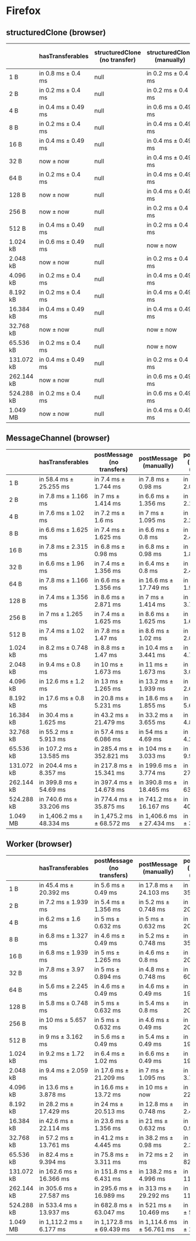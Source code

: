 # Firefox

## structuredClone (browser)

|            | hasTransferables    | structuredClone (no transfer) | structuredClone (manually) | structuredClone (manually) (transfer) | structuredClone (getTransferables) | structuredClone (getTransferables) (transfer) | structuredClone (getTransferable*) | structuredClone (getTransferable*) (transfer) |
| ---------- | ------------------- | ----------------------------- | -------------------------- | ------------------------------------- | ---------------------------------- | --------------------------------------------- | ---------------------------------- | --------------------------------------------- |
| 1 B        | in 0.8 ms ± 0.4 ms  | null                          | in 0.2 ms ± 0.4 ms         | in 5.2 ms ± 1.327 ms                  | in 1 second ± 0.632 ms             | in 5.2 ms ± 0.748 ms                          | in 0.8 ms ± 0.4 ms                 | in 5.2 ms ± 0.748 ms                          |
| 2 B        | in 0.2 ms ± 0.4 ms  | null                          | in 0.2 ms ± 0.4 ms         | in 5.4 ms ± 0.8 ms                    | in 0.4 ms ± 0.49 ms                | in 5 ms ± 1.095 ms                            | in 0.8 ms ± 0.4 ms                 | in 5 ms ± 0.894 ms                            |
| 4 B        | in 0.4 ms ± 0.49 ms | null                          | in 0.6 ms ± 0.49 ms        | in 4.4 ms ± 1.02 ms                   | in 0.6 ms ± 0.8 ms                 | in 4.6 ms ± 0.49 ms                           | in 1 second ± 0.632 ms             | in 4.8 ms ± 0.748 ms                          |
| 8 B        | in 0.2 ms ± 0.4 ms  | null                          | in 0.4 ms ± 0.49 ms        | in 4.8 ms ± 0.748 ms                  | in 0.6 ms ± 0.49 ms                | in 7.6 ms ± 4.224 ms                          | in 0.8 ms ± 0.748 ms               | in 4.8 ms ± 0.748 ms                          |
| 16 B       | in 0.4 ms ± 0.49 ms | null                          | in 0.4 ms ± 0.49 ms        | in 4.8 ms ± 0.4 ms                    | in 1 second ± now                  | in 5.4 ms ± 0.49 ms                           | in 0.8 ms ± 0.4 ms                 | in 5 ms ± 0.632 ms                            |
| 32 B       | now ± now           | null                          | in 0.4 ms ± 0.49 ms        | in 4.4 ms ± 0.49 ms                   | in 1.2 ms ± 0.4 ms                 | in 5.4 ms ± 0.8 ms                            | in 1.2 ms ± 0.4 ms                 | in 5.6 ms ± 1.2 ms                            |
| 64 B       | in 0.2 ms ± 0.4 ms  | null                          | in 0.4 ms ± 0.49 ms        | in 4.6 ms ± 1.02 ms                   | in 1.8 ms ± 0.4 ms                 | in 5.8 ms ± 0.748 ms                          | in 1.8 ms ± 0.4 ms                 | in 5.4 ms ± 1.02 ms                           |
| 128 B      | now ± now           | null                          | in 0.4 ms ± 0.49 ms        | in 4.4 ms ± 0.8 ms                    | in 2.2 ms ± 0.748 ms               | in 5.8 ms ± 0.4 ms                            | in 2.6 ms ± 0.49 ms                | in 6 ms ± 0.632 ms                            |
| 256 B      | now ± now           | null                          | in 0.2 ms ± 0.4 ms         | in 5 ms ± now                         | in 3.4 ms ± 0.49 ms                | in 7.4 ms ± 0.49 ms                           | in 3.2 ms ± 0.4 ms                 | in 9 ms ± 1.414 ms                            |
| 512 B      | in 0.4 ms ± 0.49 ms | null                          | in 0.2 ms ± 0.4 ms         | in 5.6 ms ± 1.356 ms                  | in 5 ms ± 0.632 ms                 | in 12 ms ± 3.521 ms                           | in 5.6 ms ± 0.8 ms                 | in 10.4 ms ± 0.49 ms                          |
| 1.024 kB   | in 0.6 ms ± 0.49 ms | null                          | now ± now                  | in 5.8 ms ± 0.98 ms                   | in 10.6 ms ± 1.356 ms              | in 15.6 ms ± 0.49 ms                          | in 10 ms ± 0.632 ms                | in 15.4 ms ± 0.8 ms                           |
| 2.048 kB   | now ± now           | null                          | in 0.2 ms ± 0.4 ms         | in 6.4 ms ± 0.8 ms                    | in 19.6 ms ± 0.49 ms               | in 25.4 ms ± 0.49 ms                          | in 19.4 ms ± 0.49 ms               | in 26 ms ± 0.632 ms                           |
| 4.096 kB   | in 0.2 ms ± 0.4 ms  | null                          | in 0.4 ms ± 0.49 ms        | in 9.4 ms ± 1.855 ms                  | in 38.2 ms ± 0.4 ms                | in 47.2 ms ± 1.939 ms                         | in 39.2 ms ± 1.6 ms                | in 46 ms ± now                                |
| 8.192 kB   | in 0.2 ms ± 0.4 ms  | null                          | in 0.4 ms ± 0.49 ms        | in 12.2 ms ± 0.4 ms                   | in 76 ms ± 0.894 ms                | in 88.8 ms ± 2.638 ms                         | in 75.6 ms ± 0.49 ms               | in 89 ms ± 3.033 ms                           |
| 16.384 kB  | in 0.4 ms ± 0.49 ms | null                          | in 0.4 ms ± 0.49 ms        | in 20 ms ± 0.632 ms                   | in 153.2 ms ± 3.187 ms             | in 173.4 ms ± 3.499 ms                        | in 151 ms ± now                    | in 170.2 ms ± 1.47 ms                         |
| 32.768 kB  | now ± now           | null                          | now ± now                  | in 34.8 ms ± 0.748 ms                 | in 301.8 ms ± 3.187 ms             | in 339.8 ms ± 2.4 ms                          | in 301.6 ms ± 2.8 ms               | in 336.2 ms ± 1.939 ms                        |
| 65.536 kB  | in 0.2 ms ± 0.4 ms  | null                          | now ± now                  | in 69 ms ± 3.347 ms                   | in 605 ms ± 4.817 ms               | in 675.8 ms ± 5.564 ms                        | in 602.4 ms ± 1.625 ms             | in 670.8 ms ± 2.926 ms                        |
| 131.072 kB | in 0.4 ms ± 0.49 ms | null                          | in 0.2 ms ± 0.4 ms         | in 129.6 ms ± 1.744 ms                | in 1,203.6 ms ± 4.079 ms           | in 1,342.2 ms ± 5.741 ms                      | in 1,198.8 ms ± 2.786 ms           | in 1,334.6 ms ± 6.151 ms                      |
| 262.144 kB | now ± now           | null                          | in 0.6 ms ± 0.49 ms        | in 265 ms ± 4.05 ms                   | in 2,406 ms ± 9.778 ms             | in 2,685.6 ms ± 5.886 ms                      | in 2,412.2 ms ± 8.565 ms           | in 2,679 ms ± 29.285 ms                       |
| 524.288 kB | in 0.2 ms ± 0.4 ms  | null                          | in 0.6 ms ± 0.49 ms        | in 550.6 ms ± 24.245 ms               | in 4,821.2 ms ± 25.475 ms          | in 5,361 ms ± 20.552 ms                       | in 4,807.8 ms ± 27.665 ms          | in 5,312.8 ms ± 13.242 ms                     |
| 1.049 MB   | now ± now           | null                          | in 0.4 ms ± 0.49 ms        | in 1,011.6 ms ± 9.541 ms              | in 9,594.2 ms ± 16.388 ms          | in 10,737.6 ms ± 54.084 ms                    | in 9,629.8 ms ± 34.522 ms          | in 10,616 ms ± 30.614 ms                      |

## MessageChannel (browser)

|            | hasTransferables          | postMessage (no transfers) | postMessage (manually)    | postMessage (manually) (transfer) | postMessage (getTransferables) | postMessage (getTransferables) (transfer) | postMessage (getTransferable*) | postMessage (getTransferable*) (transfer) |
| ---------- | ------------------------- | -------------------------- | ------------------------- | --------------------------------- | ------------------------------ | ----------------------------------------- | ------------------------------ | ----------------------------------------- |
| 1 B        | in 58.4 ms ± 25.255 ms    | in 7.4 ms ± 1.744 ms       | in 7.8 ms ± 0.98 ms       | in 14 ms ± 2.098 ms               | in 73 ms ± 4.099 ms            | in 14.4 ms ± 1.625 ms                     | in 72.6 ms ± 4.317 ms          | in 15.8 ms ± 2.135 ms                     |
| 2 B        | in 7.8 ms ± 1.166 ms      | in 7 ms ± 1.414 ms         | in 6.6 ms ± 1.356 ms      | in 15.4 ms ± 2.154 ms             | in 8.6 ms ± 1.356 ms           | in 16.2 ms ± 3.124 ms                     | in 9 ms ± 1.897 ms             | in 16.2 ms ± 1.939 ms                     |
| 4 B        | in 7.6 ms ± 1.02 ms       | in 7.2 ms ± 1.6 ms         | in 7 ms ± 1.095 ms        | in 14.6 ms ± 2.245 ms             | in 7 ms ± 0.894 ms             | in 16.8 ms ± 2.135 ms                     | in 8.4 ms ± 1.855 ms           | in 17.6 ms ± 2.245 ms                     |
| 8 B        | in 6.6 ms ± 1.625 ms      | in 7.4 ms ± 1.625 ms       | in 6.6 ms ± 0.8 ms        | in 15 ms ± 2.449 ms               | in 8 ms ± 0.894 ms             | in 15.4 ms ± 1.96 ms                      | in 8.8 ms ± 0.98 ms            | in 17.2 ms ± 2.926 ms                     |
| 16 B       | in 7.8 ms ± 2.315 ms      | in 6.8 ms ± 0.98 ms        | in 6.8 ms ± 0.98 ms       | in 16.4 ms ± 1.855 ms             | in 9.2 ms ± 0.748 ms           | in 15.8 ms ± 2.561 ms                     | in 8.6 ms ± 1.855 ms           | in 15.8 ms ± 2.04 ms                      |
| 32 B       | in 6.6 ms ± 1.96 ms       | in 7.4 ms ± 1.356 ms       | in 6.4 ms ± 0.8 ms        | in 14.2 ms ± 2.482 ms             | in 8.4 ms ± 1.02 ms            | in 14.6 ms ± 1.855 ms                     | in 8 ms ± 1.095 ms             | in 15.6 ms ± 1.855 ms                     |
| 64 B       | in 7.8 ms ± 1.166 ms      | in 6.6 ms ± 1.356 ms       | in 16.6 ms ± 17.749 ms    | in 14.8 ms ± 1.939 ms             | in 8.8 ms ± 0.748 ms           | in 16.4 ms ± 1.744 ms                     | in 8.4 ms ± 1.02 ms            | in 17 ms ± 1.673 ms                       |
| 128 B      | in 7.4 ms ± 1.356 ms      | in 8.6 ms ± 2.871 ms       | in 7 ms ± 1.414 ms        | in 16.6 ms ± 3.774 ms             | in 9 ms ± 1.095 ms             | in 16 ms ± 1.414 ms                       | in 10.4 ms ± 2.728 ms          | in 16.8 ms ± 1.939 ms                     |
| 256 B      | in 7 ms ± 1.265 ms        | in 7.4 ms ± 1.625 ms       | in 8.6 ms ± 1.625 ms      | in 16 ms ± 1.673 ms               | in 10 ms ± 1.414 ms            | in 20.2 ms ± 2.638 ms                     | in 10.4 ms ± 1.02 ms           | in 21.6 ms ± 2.059 ms                     |
| 512 B      | in 7.4 ms ± 1.02 ms       | in 7.8 ms ± 1.47 ms        | in 8.6 ms ± 1.02 ms       | in 17.6 ms ± 2.059 ms             | in 12.8 ms ± 1.166 ms          | in 20.6 ms ± 2.059 ms                     | in 13.4 ms ± 1.02 ms           | in 21.2 ms ± 1.47 ms                      |
| 1.024 kB   | in 8.2 ms ± 0.748 ms      | in 8.8 ms ± 1.47 ms        | in 10.4 ms ± 3.441 ms     | in 20.8 ms ± 4.707 ms             | in 19 ms ± 1.265 ms            | in 27.2 ms ± 1.72 ms                      | in 18.4 ms ± 1.356 ms          | in 27.2 ms ± 1.47 ms                      |
| 2.048 kB   | in 9.4 ms ± 0.8 ms        | in 10 ms ± 1.673 ms        | in 11 ms ± 1.673 ms       | in 20.2 ms ± 3.059 ms             | in 29.6 ms ± 1.02 ms           | in 40.2 ms ± 2.135 ms                     | in 29.2 ms ± 0.98 ms           | in 43.6 ms ± 5.426 ms                     |
| 4.096 kB   | in 12.6 ms ± 1.2 ms       | in 13 ms ± 1.265 ms        | in 13.2 ms ± 1.939 ms     | in 25.8 ms ± 2.638 ms             | in 51 ms ± 1.095 ms            | in 63.6 ms ± 2.417 ms                     | in 51.8 ms ± 1.166 ms          | in 63.4 ms ± 0.8 ms                       |
| 8.192 kB   | in 17.6 ms ± 0.8 ms       | in 20.8 ms ± 5.231 ms      | in 18.6 ms ± 1.855 ms     | in 38.4 ms ± 5.678 ms             | in 108 ms ± 5.762 ms           | in 114.8 ms ± 2.4 ms                      | in 99 ms ± 1.789 ms            | in 115.6 ms ± 2.417 ms                    |
| 16.384 kB  | in 30.4 ms ± 1.625 ms     | in 43.2 ms ± 21.479 ms     | in 33.2 ms ± 3.655 ms     | in 61.4 ms ± 4.8 ms               | in 187 ms ± 6.87 ms            | in 214.8 ms ± 3.97 ms                     | in 184 ms ± 1.265 ms           | in 222.6 ms ± 14.066 ms                   |
| 32.768 kB  | in 55.2 ms ± 5.913 ms     | in 57.4 ms ± 6.086 ms      | in 54 ms ± 4.69 ms        | in 106 ms ± 4.243 ms              | in 359.8 ms ± 5.192 ms         | in 411.8 ms ± 8.134 ms                    | in 361.4 ms ± 5.607 ms         | in 419.4 ms ± 20.838 ms                   |
| 65.536 kB  | in 107.2 ms ± 13.585 ms   | in 285.4 ms ± 352.821 ms   | in 104 ms ± 3.033 ms      | in 199.4 ms ± 9.972 ms            | in 718 ms ± 11.916 ms          | in 845.6 ms ± 50.369 ms                   | in 709.2 ms ± 2.786 ms         | in 877.2 ms ± 116.931 ms                  |
| 131.072 kB | in 204.4 ms ± 8.357 ms    | in 217.8 ms ± 15.341 ms    | in 199.6 ms ± 3.774 ms    | in 405 ms ± 27.59 ms              | in 1,417.8 ms ± 31.256 ms      | in 1,664.8 ms ± 68.703 ms                 | in 1,431.6 ms ± 23.234 ms      | in 1,638.2 ms ± 51.728 ms                 |
| 262.144 kB | in 399.8 ms ± 54.69 ms    | in 397.4 ms ± 14.678 ms    | in 390.8 ms ± 18.465 ms   | in 822.8 ms ± 63.047 ms           | in 2,860.8 ms ± 76.849 ms      | in 3,417.2 ms ± 376.648 ms                | in 2,825.4 ms ± 64.332 ms      | in 3,212.8 ms ± 35.346 ms                 |
| 524.288 kB | in 740.6 ms ± 33.206 ms   | in 774.4 ms ± 35.875 ms    | in 741.2 ms ± 16.167 ms   | in 1,429 ms ± 40.826 ms           | in 5,825 ms ± 269.48 ms        | in 6,379.2 ms ± 60.707 ms                 | in 5,553 ms ± 76.003 ms        | in 6,333.4 ms ± 94.77 ms                  |
| 1.049 MB   | in 1,406.2 ms ± 48.334 ms | in 1,475.2 ms ± 68.572 ms  | in 1,406.6 ms ± 27.434 ms | in 2,740.4 ms ± 32.995 ms         | in 11,252.4 ms ± 127.893 ms    | in 12,823 ms ± 508.933 ms                 | in 11,081.4 ms ± 58.195 ms     | in 12,848.8 ms ± 703.501 ms               |

## Worker (browser)

|            | hasTransferables         | postMessage (no transfers) | postMessage (manually)    | postMessage (manually) (transfer) | postMessage (getTransferables) | postMessage (getTransferables) (transfer) | postMessage (getTransferable*) | postMessage (getTransferable*) (transfer) |
| ---------- | ------------------------ | -------------------------- | ------------------------- | --------------------------------- | ------------------------------ | ----------------------------------------- | ------------------------------ | ----------------------------------------- |
| 1 B        | in 45.4 ms ± 20.392 ms   | in 5.6 ms ± 0.49 ms        | in 17.8 ms ± 24.103 ms    | in 37.2 ms ± 35.42 ms             | in 7 ms ± now                  | in 10 ms ± 0.632 ms                       | in 6.8 ms ± 0.748 ms           | in 11 ms ± 0.632 ms                       |
| 2 B        | in 7.2 ms ± 1.939 ms     | in 5.4 ms ± 1.356 ms       | in 5.2 ms ± 0.748 ms      | in 19.2 ms ± 20.439 ms            | in 6.2 ms ± 0.4 ms             | in 9.8 ms ± 0.748 ms                      | in 6.4 ms ± 0.49 ms            | in 20.6 ms ± 20.225 ms                    |
| 4 B        | in 6.2 ms ± 1.6 ms       | in 5 ms ± 0.632 ms         | in 5 ms ± 0.632 ms        | in 19.8 ms ± 20.605 ms            | in 5.6 ms ± 0.49 ms            | in 9.2 ms ± 0.748 ms                      | in 5.8 ms ± 0.4 ms             | in 39.6 ms ± 24.581 ms                    |
| 8 B        | in 6.8 ms ± 1.327 ms     | in 4.6 ms ± 0.49 ms        | in 5.2 ms ± 0.748 ms      | in 35.2 ms ± 35.011 ms            | in 5.8 ms ± 0.748 ms           | in 9.4 ms ± 1.02 ms                       | in 26.8 ms ± 23.87 ms          | in 47.2 ms ± 19.333 ms                    |
| 16 B       | in 6.8 ms ± 1.939 ms     | in 5 ms ± 1.265 ms         | in 4.6 ms ± 0.8 ms        | in 19.4 ms ± 20.304 ms            | in 5.4 ms ± 0.49 ms            | in 9.4 ms ± 0.8 ms                        | in 25 ms ± 22.943 ms           | in 40.4 ms ± 25.263 ms                    |
| 32 B       | in 7.8 ms ± 3.97 ms      | in 5 ms ± 0.894 ms         | in 4.8 ms ± 0.748 ms      | in 38.8 ms ± 60.105 ms            | in 5.4 ms ± 0.8 ms             | in 9.4 ms ± 0.49 ms                       | in 16.4 ms ± 19.825 ms         | in 39.6 ms ± 23.787 ms                    |
| 64 B       | in 5.6 ms ± 2.245 ms     | in 4.6 ms ± 0.49 ms        | in 4.6 ms ± 0.49 ms       | in 19.4 ms ± 19.805 ms            | in 6 ms ± now                  | in 9.8 ms ± 1.47 ms                       | in 35.8 ms ± 23.928 ms         | in 29.8 ms ± 23.447 ms                    |
| 128 B      | in 5.8 ms ± 0.748 ms     | in 5 ms ± 0.632 ms         | in 5.4 ms ± 0.8 ms        | in 19.2 ms ± 20.913 ms            | in 6.2 ms ± 0.4 ms             | in 11.2 ms ± 0.748 ms                     | in 39.2 ms ± 20.585 ms         | in 31.4 ms ± 24.711 ms                    |
| 256 B      | in 10 ms ± 5.657 ms      | in 5 ms ± 0.632 ms         | in 4.6 ms ± 0.49 ms       | in 21.2 ms ± 20.469 ms            | in 7.4 ms ± 1.2 ms             | in 12.6 ms ± 1.2 ms                       | in 150 ms ± 225.716 ms         | in 35.6 ms ± 20.363 ms                    |
| 512 B      | in 9 ms ± 3.162 ms       | in 5.6 ms ± 0.49 ms        | in 5.4 ms ± 0.49 ms       | in 20 ms ± 19.504 ms              | in 10 ms ± 0.632 ms            | in 17 ms ± 4 ms                           | in 29.2 ms ± 22.702 ms         | in 34 ms ± 20.833 ms                      |
| 1.024 kB   | in 9.2 ms ± 1.72 ms      | in 6.4 ms ± 1.02 ms        | in 6.6 ms ± 0.49 ms       | in 21.4 ms ± 19.815 ms            | in 14.4 ms ± 0.49 ms           | in 20.4 ms ± 1.02 ms                      | in 32.4 ms ± 20.906 ms         | in 38.4 ms ± 22.402 ms                    |
| 2.048 kB   | in 9.4 ms ± 2.059 ms     | in 17.6 ms ± 21.209 ms     | in 7 ms ± 1.095 ms        | in 15.6 ms ± 3.72 ms              | in 24.6 ms ± 0.49 ms           | in 31 ms ± 0.632 ms                       | in 41.2 ms ± 14.119 ms         | in 42.8 ms ± 14.483 ms                    |
| 4.096 kB   | in 13.6 ms ± 3.878 ms    | in 16.6 ms ± 13.72 ms      | in 10 ms ± now            | in 28 ms ± 22.009 ms              | in 43.2 ms ± 0.748 ms          | in 53.6 ms ± 1.02 ms                      | in 60.2 ms ± 19.219 ms         | in 58.6 ms ± 7.338 ms                     |
| 8.192 kB   | in 28.2 ms ± 17.429 ms   | in 24 ms ± 20.513 ms       | in 12.8 ms ± 0.748 ms     | in 28.2 ms ± 2.4 ms               | in 82.4 ms ± 1.2 ms            | in 94 ms ± 0.632 ms                       | in 88.4 ms ± 11.307 ms         | in 100.4 ms ± 7.031 ms                    |
| 16.384 kB  | in 42.6 ms ± 22.114 ms   | in 23.6 ms ± 1.356 ms      | in 21 ms ± 0.632 ms       | in 41.8 ms ± 0.98 ms              | in 158.4 ms ± 1.96 ms          | in 178 ms ± 0.632 ms                      | in 163.8 ms ± 7.782 ms         | in 181.2 ms ± 4.069 ms                    |
| 32.768 kB  | in 57.2 ms ± 13.761 ms   | in 41.2 ms ± 4.445 ms      | in 38.2 ms ± 0.98 ms      | in 73.8 ms ± 2.315 ms             | in 350.8 ms ± 48.524 ms        | in 355.8 ms ± 13.746 ms                   | in 318.2 ms ± 11.548 ms        | in 360.2 ms ± 24.474 ms                   |
| 65.536 kB  | in 82.4 ms ± 9.394 ms    | in 75.8 ms ± 3.311 ms      | in 72 ms ± 2 ms           | in 209 ms ± 82.963 ms             | in 652 ms ± 57.536 ms          | in 733.4 ms ± 35.713 ms                   | in 629.6 ms ± 12.241 ms        | in 696.4 ms ± 6.681 ms                    |
| 131.072 kB | in 162.6 ms ± 16.366 ms  | in 151.8 ms ± 6.431 ms     | in 138.2 ms ± 4.996 ms    | in 295.4 ms ± 11.236 ms           | in 1,303 ms ± 34.194 ms        | in 1,385.2 ms ± 8.75 ms                   | in 1,227.8 ms ± 2.135 ms       | in 1,381.4 ms ± 10.519 ms                 |
| 262.144 kB | in 305.6 ms ± 27.587 ms  | in 295.6 ms ± 16.989 ms    | in 313 ms ± 29.292 ms     | in 538.4 ms ± 11.002 ms           | in 2,627 ms ± 101.446 ms       | in 2,931.8 ms ± 47.872 ms                 | in 2,700.8 ms ± 65.956 ms      | in 2,929.8 ms ± 12.968 ms                 |
| 524.288 kB | in 533.4 ms ± 13.937 ms  | in 682.8 ms ± 63.047 ms    | in 521 ms ± 10.469 ms     | in 1,114.2 ms ± 59.128 ms         | in 5,049.2 ms ± 33.654 ms      | in 5,624.2 ms ± 32.283 ms                 | in 5,072 ms ± 50.235 ms        | in 5,736.2 ms ± 77.391 ms                 |
| 1.049 MB   | in 1,112.2 ms ± 6.177 ms | in 1,172.8 ms ± 69.439 ms  | in 1,114.6 ms ± 56.761 ms | in 2,145.6 ms ± 19.064 ms         | in 10,013.2 ms ± 29.949 ms     | in 11,143 ms ± 100.886 ms                 | in 10,053.4 ms ± 104.259 ms    | in 11,325.2 ms ± 146.051 ms               |